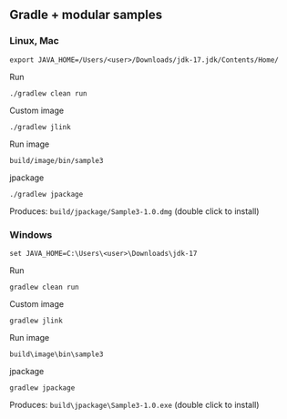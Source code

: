 ## Gradle + modular samples

### Linux, Mac

    export JAVA_HOME=/Users/<user>/Downloads/jdk-17.jdk/Contents/Home/

Run

    ./gradlew clean run
    
Custom image

    ./gradlew jlink
    
Run image

    build/image/bin/sample3

jpackage

    ./gradlew jpackage

Produces: `build/jpackage/Sample3-1.0.dmg` (double click to install)

### Windows

    set JAVA_HOME=C:\Users\<user>\Downloads\jdk-17

Run

    gradlew clean run
    
Custom image

    gradlew jlink
    
Run image

    build\image\bin\sample3

jpackage

    gradlew jpackage

Produces: `build\jpackage\Sample3-1.0.exe` (double click to install)